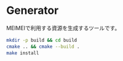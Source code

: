Generator
===

MEIMEIで利用する資源を生成するツールです。

```bash
mkdir -p build && cd build
cmake .. && cmake --build .
make install
```

<!-- ## Color

色を扱うためのソースコードを生成します。

<span style="color: #FFF499;">■</span>
<span style="color: #FDC26A;">■</span>
<span style="color: #F27133;">■</span>
<span style="color: #E8003E;">■</span>
<span style="color: #900047;">■</span>
<span style="color: #491A49;">■</span>
<span style="color: #1C1835;">■</span>
<span style="color: #01305E;">■</span>
<span style="color: #015582;">■</span>
<span style="color: #007F85;">■</span>
<span style="color: #34A975;">■</span>
<span style="color: #DAE567;">■</span>


## Font

フォントを扱うためのソースコードを生成します。

![font](./share/font.bmp)


## Map

マップを扱うためのソースコードを生成します。

```
               #######
               #     #
               #     #
#######        ### ###
#     ######     # #
#          #  #### ####
#     #### #  #       #
#######  # ####       #
         #            #
         ######       #
              #########
``` -->
